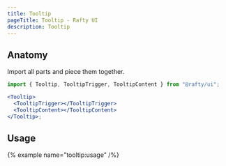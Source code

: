 ```yaml
---
title: Tooltip
pageTitle: Tooltip - Rafty UI
description: Tooltip
---
```


## Anatomy

Import all parts and piece them together.

```jsx
import { Tooltip, TooltipTrigger, TooltipContent } from "@rafty/ui";

<Tooltip>
  <TooltipTrigger></TooltipTrigger>
  <TooltipContent></TooltipContent>
</Tooltip>;
```

## Usage

{% example name="tooltip:usage" /%}
